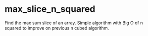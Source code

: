 # max_slice_n_squared
Find the max sum slice of an array. Simple algorithm with Big O of n squared to improve on previous n cubed algorithm.
